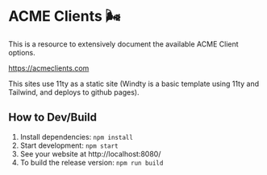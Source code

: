 # ACME Clients 🌬️

This is a resource to extensively document the available ACME Client options.

https://acmeclients.com

This sites use 11ty as a static site (Windty is a basic template using 11ty and Tailwind, and deploys to github pages).

## How to Dev/Build

1. Install dependencies: `npm install`
2. Start development: `npm start`
3. See your website at http://localhost:8080/
4. To build the release version: `npm run build`
